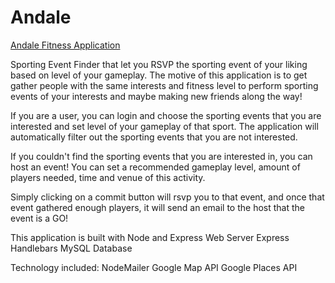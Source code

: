 # Andale
[Andale Fitness Application](https://andale-fitness.herokuapp.com/)

Sporting Event Finder that let you RSVP the sporting event of your liking based on level of your gameplay. The motive of this application is to get gather people with the same interests and fitness level to perform sporting events of your interests and maybe making new friends along the way! 

If you are a user, you can login and choose the sporting events that you are interested and set level of your gameplay of that sport. 
The application will automatically filter out the sporting events that you are not interested.

If you couldn't find the sporting events that you are interested in, you can host an event! You can set a recommended gameplay level, amount of players needed, time and venue of this activity. 

Simply clicking on a commit button will rsvp you to that event, and once that event gathered enough players, it will send an email to the host that the event is a GO! 


This application is built with
  Node and Express Web Server
  Express Handlebars
  MySQL Database



Technology included:
  NodeMailer
  Google Map API
  Google Places API

